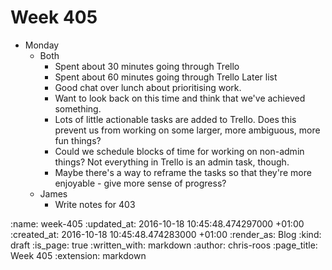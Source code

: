 Week 405
========

* Monday
  * Both
    * Spent about 30 minutes going through Trello
    * Spent about 60 minutes going through Trello Later list
    * Good chat over lunch about prioritising work.
    * Want to look back on this time and think that we've achieved something.
    * Lots of little actionable tasks are added to Trello. Does this prevent us from working on some larger, more ambiguous, more fun things?
    * Could we schedule blocks of time for working on non-admin things? Not everything in Trello is an admin task, though.
    * Maybe there's a way to reframe the tasks so that they're more enjoyable - give more sense of progress?
  * James
    * Write notes for 403


:name: week-405
:updated_at: 2016-10-18 10:45:48.474297000 +01:00
:created_at: 2016-10-18 10:45:48.474283000 +01:00
:render_as: Blog
:kind: draft
:is_page: true
:written_with: markdown
:author: chris-roos
:page_title: Week 405
:extension: markdown
